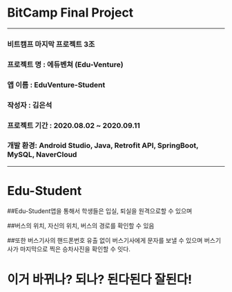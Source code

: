 
# BitCamp Final Project
<hr/>

### 비트캠프 마지막 프로젝트 3조

### 프로젝트 명 : 에듀벤쳐 (Edu-Venture)

### 앱 이름 : EduVenture-Student
### 작성자 : 김은석

### 프로젝트 기간 : 2020.08.02 ~ 2020.09.11

### 개발 환경: Android Studio, Java, Retrofit API, SpringBoot, MySQL, NaverCloud
<hr/>


# Edu-Student

##Edu-Student앱을 통해서 학생들은 입실, 퇴실을 원격으로할 수 있으며

##버스의 위치, 자신의 위치, 버스의 경로를 확인할 수 있음

##또한 버스기사의 핸드폰번호 유출 없이 버스기사에게 문자를 보낼 수 있으며 버스기사가 마지막으로 찍은 승차사진을 확인할 수 잇다.

# 이거 바뀌나? 되나? 된다된다 잘된다!